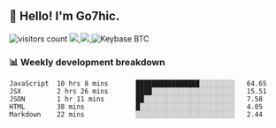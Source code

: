 ## 👋 Hello! I'm Go7hic.

 ![visitors count](https://visitors-by-url-pls-dont-use-this-in-your-repo.vercel.app/Go7hic-github-readme)
 <a href="https://twitter.com/Go7hic">
    <img src="https://img.shields.io/badge/-@Go7hic-1ca0f1?style=flat-square&labelColor=1ca0f1&logo=twitter&logoColor=white&link=https://twitter.com/Go7hic">
   <a/>
   <a href="mailto:gtfx0209@gmail.com">
    <img src="https://img.shields.io/badge/-gtfx0209@gmail.com-c14438?style=flat-square&logo=Gmail&logoColor=white&link=mailto:gtfx0209@gmail.com">
   <a/>
    ![Keybase BTC](https://img.shields.io/keybase/btc/Go7hic)
 <!--
🔭 I’m currently working
🌱 I’m currently learning
💬 Ask me about 
📫 How to reach me: 
⚡ Fun fact: 
-->
 <!--
![My Github Stats](https://github-readme-stats.vercel.app/api?username=Go7hic&show_icons=true&count_private=true)

-->

### 📊 Weekly development breakdown
<!--START_SECTION:waka-->
```text
JavaScript  10 hrs 8 mins       ████████████████░░░░░░░░░   64.65 
JSX         2 hrs 26 mins       ████░░░░░░░░░░░░░░░░░░░░░   15.51 
JSON        1 hr 11 mins        ██░░░░░░░░░░░░░░░░░░░░░░░   7.58 
HTML        38 mins             █░░░░░░░░░░░░░░░░░░░░░░░░   4.05 
Markdown    22 mins             ░░░░░░░░░░░░░░░░░░░░░░░░░   2.44
```
<!--END_SECTION:waka-->

